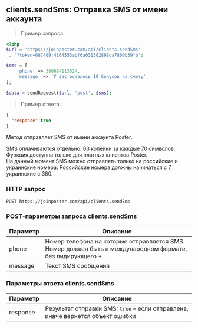 ## clients.sendSms: Отправка SMS от имени аккаунта

> Пример запроса:

```php
<?php
$url = 'https://joinposter.com/api/clients.sendSms'
 . '?token=687409:4164553abf6a031302898da7800b59fb';

$sms = [
    'phone' => 380684113524,
    'message' => 'У вас осталось 10 бонусов на счету'
];

$data = sendRequest($url, 'post', $sms);

```

> Пример ответа:

```json
{
  "response":true
}
```

Метод отправляет SMS от имени аккаунта Poster.

<aside class="warning">
    SMS оплачиваются отдельно: 63 копейки за каждые 70 символов. 
    Функция доступна только для платных клиентов Poster.
    
</aside>

<aside class="info">
    На данный момент SMS можно отправлять только на российские и украинские номера. 
    Российские номера должны начинаться с 7, украинские с 380.
</aside>

### HTTP запрос

`POST https://joinposter.com/api/clients.sendSms`

### POST-параметры запроса clients.sendSms

Параметр | Описание
-------- | --------
phone | Номер телефона на которые отправляется SMS. Номер должен быть в международном формате, без лидирующего +. 
message | Текст SMS сообщения  

### Параметры ответа clients.sendSms

Параметр | Описание
-------- | --------
response | Результат отправки SMS: `true` – если отправлена, иначе вернется объект ошибки
